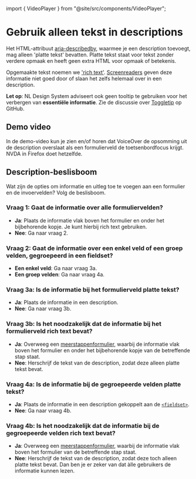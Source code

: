 <!-- @license CC0-1.0 -->

import { VideoPlayer } from "@site/src/components/VideoPlayer";

# Gebruik alleen tekst in descriptions

Het HTML-attribuut [aria-describedby](https://developer.mozilla.org/en-US/docs/Web/Accessibility/ARIA/Attributes/aria-describedby), waarmee je een description toevoegt, mag alleen 'platte tekst' bevatten. Platte tekst staat voor tekst zonder verdere opmaak en heeft geen extra HTML voor opmaak of betekenis.

Opgemaakte tekst noemen we ['rich text'](https://github.com/orgs/nl-design-system/discussions/289). [Screenreaders](/woordenlijst/#screenreader) geven deze informatie niet goed door of slaan het zelfs helemaal over in een description.

**Let op**: NL Design System adviseert ook geen tooltip te gebruiken voor het verbergen van **essentiële informatie**. Zie de discussie over [Toggletip](https://github.com/orgs/nl-design-system/discussions/298) op GitHub.

## Demo video

In de demo-video kun je zien en/of horen dat VoiceOver de opsomming uit de description overslaat als een formulierveld de toetsenbordfocus krijgt. NVDA in Firefox doet hetzelfde.

<VideoPlayer videoId="ejiB-JSJzPE" />

## Description-beslisboom

Wat zijn de opties om informatie en uitleg toe te voegen aan een formulier en de invoervelden?
Volg de beslisboom.

### Vraag 1: Gaat de informatie over alle formuliervelden?

- **Ja**: Plaats de informatie vlak boven het formulier en onder het bijbehorende kopje. Je kunt hierbij rich text gebruiken.
- **Nee**: Ga naar vraag 2.

### Vraag 2: Gaat de informatie over een enkel veld of een groep velden, gegroepeerd in een fieldset?

- **Een enkel veld**: Ga naar vraag 3a.
- **Een groep velden**: Ga naar vraag 4a.

### Vraag 3a: Is de informatie bij het formulierveld platte tekst?

- **Ja**: Plaats de informatie in een description.
- **Nee**: Ga naar vraag 3b.

### Vraag 3b: Is het noodzakelijk dat de informatie bij het formulierveld rich text bevat?

- **Ja**: Overweeg een [meerstappenformulier](/richtlijnen/formulieren/meerdere-stappen/), waarbij de informatie vlak boven het formulier en onder het bijbehorende kopje van de betreffende stap staat.
- **Nee**: Herschrijf de tekst van de description, zodat deze alleen platte tekst bevat.

### Vraag 4a: Is de informatie bij de gegroepeerde velden platte tekst?

- **Ja**: Plaats de informatie in een description gekoppelt aan de [`<fieldset>`](/richtlijnen/formulieren/descriptions/plaatsing-bij-fieldset).
- **Nee**: Ga naar vraag 4b.

### Vraag 4b: Is het noodzakelijk dat de informatie bij de gegroepeerde velden rich text bevat?

- **Ja**: Overweeg een [meerstappenformulier](/richtlijnen/formulieren/meerdere-stappen/), waarbij de informatie vlak boven het formulier van de betreffende stap staat.
- **Nee**: Herschrijf de tekst van de description, zodat deze toch alleen platte tekst bevat. Dan ben je er zeker van dat àlle gebruikers de informatie kunnen lezen.
